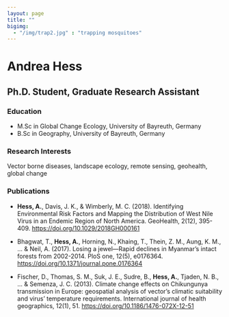 ```yaml
---
layout: page
title: ""
bigimg: 
  - "/img/trap2.jpg" : "trapping mosquitoes"
---
```


# Andrea Hess

## Ph.D. Student, Graduate Research Assistant

### Education
* M.Sc in Global Change Ecology, University of Bayreuth, Germany
* B.Sc in Geography, University of Bayreuth, Germany

### Research Interests
Vector borne diseases, landscape ecology, remote sensing, geohealth, global change

### Publications

* **Hess, A.**, Davis, J. K., & Wimberly, M. C. (2018). Identifying Environmental Risk Factors and Mapping the Distribution of West Nile Virus in an Endemic Region of North America. GeoHealth, 2(12), 395-409.  https://doi.org/10.1029/2018GH000161

* Bhagwat, T., **Hess, A.**, Horning, N., Khaing, T., Thein, Z. M., Aung, K. M., ... & Neil, A. (2017). Losing a jewel—Rapid declines in Myanmar’s intact forests from 2002-2014. PloS one, 12(5), e0176364. https://doi.org/10.1371/journal.pone.0176364

* Fischer, D., Thomas, S. M., Suk, J. E., Sudre, B., **Hess, A.**, Tjaden, N. B., ... & Semenza, J. C. (2013). Climate change effects on Chikungunya transmission in Europe: geospatial analysis of vector’s climatic suitability and virus’ temperature requirements. International journal of health geographics, 12(1), 51. https://doi.org/10.1186/1476-072X-12-51
